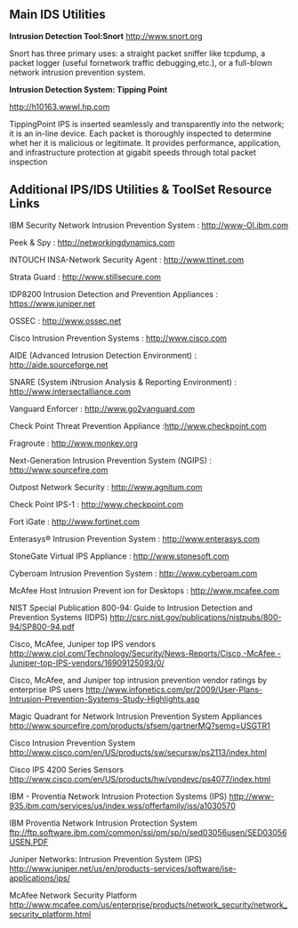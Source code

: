 ## Main IDS Utilities

**Intrusion Detection Tool:Snort**
 http://www.snort.org

Snort has three primary uses: a straight packet sniffer like tcpdump, a packet logger (useful fornetwork   traffic debugging,etc.), or a full-blown network intrusion prevention system.

**Intrusion Detection System: Tipping Point**

http://h10163.wwwl.hp.com

TippingPoint IPS is inserted seamlessly and transparently into the network; it is an in-line device. Each packet is thoroughly inspected to determine whet her it is malicious or legitimate. It provides performance, application, and infrastructure protection at gigabit speeds through total packet inspection

## Additional IPS/IDS Utilities & ToolSet Resource Links


IBM Security Network Intrusion Prevention System : http://www-Ol.ibm.com

Peek & Spy : http://networkingdynamics.com

INTOUCH INSA-Network Security Agent : http://www.ttinet.com

Strata Guard : http://www.stillsecure.com

IDP8200 Intrusion Detection and Prevention Appliances : https://www.juniper.net

OSSEC : http://www.ossec.net

Cisco Intrusion Prevention Systems : http://www.cisco.com

AIDE (Advanced Intrusion Detection Environment) : http://aide.sourceforge.net

SNARE (System iNtrusion Analysis & Reporting Environment) : http://www.intersectalliance.com

Vanguard Enforcer : http://www.go2vanguard.com

Check Point Threat Prevention Appliance :http://www.checkpoint.com

Fragroute : http://www.monkey.org

Next-Generation Intrusion Prevention System (NGIPS) : http://www.sourcefire.com

Outpost Network Security : http://www.agnitum.com

Check Point IPS-1 : http://www.checkpoint.com

Fort iGate : http://www.fortinet.com

Enterasys® Intrusion Prevention System : http://www.enterasys.com

StoneGate Virtual IPS Appliance : http://www.stonesoft.com

Cyberoam Intrusion Prevention System : http://www.cyberoam.com

McAfee Host Intrusion Prevent ion for Desktops : http://www.mcafee.com

NIST Special Publication 800-94: Guide to Intrusion Detection and Prevention Systems (IDPS) http://csrc.nist.gov/publications/nistpubs/800-94/SP800-94.pdf

Cisco, McAfee, Juniper top IPS vendors http://www.ciol.com/Technology/Security/News-Reports/Cisco,-McAfee,-Juniper-top-IPS-vendors/16909125093/0/

Cisco, McAfee, and Juniper top intrusion prevention vendor ratings by enterprise IPS users http://www.infonetics.com/pr/2009/User-Plans-Intrusion-Prevention-Systems-Study-Highlights.asp

Magic Quadrant for Network Intrusion Prevention System Appliances http://www.sourcefire.com/products/sfsem/gartnerMQ?semg=USGTR1

Cisco Intrusion Prevention System http://www.cisco.com/en/US/products/sw/secursw/ps2113/index.html

Cisco IPS 4200 Series Sensors http://www.cisco.com/en/US/products/hw/vpndevc/ps4077/index.html

IBM - Proventia Network Intrusion Protection Systems (IPS) http://www-935.ibm.com/services/us/index.wss/offerfamily/iss/a1030570

IBM Proventia Network Intrusion Protection System ftp://ftp.software.ibm.com/common/ssi/pm/sp/n/sed03056usen/SED03056USEN.PDF

Juniper Networks: Intrusion Prevention System (IPS) http://www.juniper.net/us/en/products-services/software/ise-applications/ips/

McAfee Network Security Platform http://www.mcafee.com/us/enterprise/products/network_security/network_security_platform.html

